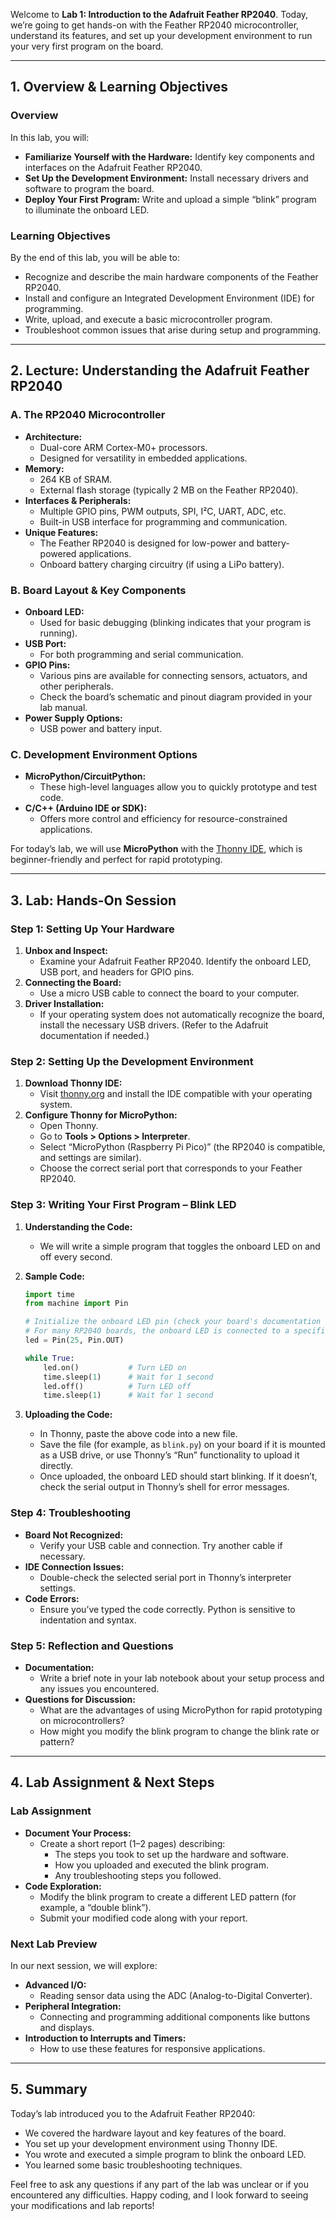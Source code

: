 Welcome to **Lab 1: Introduction to the Adafruit Feather RP2040**. Today, we’re going to get hands-on with the Feather RP2040 microcontroller, understand its features, and set up your development environment to run your very first program on the board.

---

## **1. Overview & Learning Objectives**

### **Overview**
In this lab, you will:
- **Familiarize Yourself with the Hardware:** Identify key components and interfaces on the Adafruit Feather RP2040.
- **Set Up the Development Environment:** Install necessary drivers and software to program the board.
- **Deploy Your First Program:** Write and upload a simple “blink” program to illuminate the onboard LED.

### **Learning Objectives**
By the end of this lab, you will be able to:
- Recognize and describe the main hardware components of the Feather RP2040.
- Install and configure an Integrated Development Environment (IDE) for programming.
- Write, upload, and execute a basic microcontroller program.
- Troubleshoot common issues that arise during setup and programming.

---

## **2. Lecture: Understanding the Adafruit Feather RP2040**

### **A. The RP2040 Microcontroller**
- **Architecture:**  
  - Dual-core ARM Cortex-M0+ processors.
  - Designed for versatility in embedded applications.
- **Memory:**  
  - 264 KB of SRAM.
  - External flash storage (typically 2 MB on the Feather RP2040).
- **Interfaces & Peripherals:**  
  - Multiple GPIO pins, PWM outputs, SPI, I²C, UART, ADC, etc.
  - Built-in USB interface for programming and communication.
- **Unique Features:**  
  - The Feather RP2040 is designed for low-power and battery-powered applications.
  - Onboard battery charging circuitry (if using a LiPo battery).

### **B. Board Layout & Key Components**
- **Onboard LED:**  
  - Used for basic debugging (blinking indicates that your program is running).
- **USB Port:**  
  - For both programming and serial communication.
- **GPIO Pins:**  
  - Various pins are available for connecting sensors, actuators, and other peripherals.  
  - Check the board’s schematic and pinout diagram provided in your lab manual.
- **Power Supply Options:**  
  - USB power and battery input.

### **C. Development Environment Options**
- **MicroPython/CircuitPython:**  
  - These high-level languages allow you to quickly prototype and test code.
- **C/C++ (Arduino IDE or SDK):**  
  - Offers more control and efficiency for resource-constrained applications.
  
For today’s lab, we will use **MicroPython** with the [Thonny IDE](https://thonny.org/), which is beginner-friendly and perfect for rapid prototyping.

---

## **3. Lab: Hands-On Session**

### **Step 1: Setting Up Your Hardware**
1. **Unbox and Inspect:**  
   - Examine your Adafruit Feather RP2040. Identify the onboard LED, USB port, and headers for GPIO pins.
2. **Connecting the Board:**  
   - Use a micro USB cable to connect the board to your computer.
3. **Driver Installation:**  
   - If your operating system does not automatically recognize the board, install the necessary USB drivers. (Refer to the Adafruit documentation if needed.)

### **Step 2: Setting Up the Development Environment**
1. **Download Thonny IDE:**  
   - Visit [thonny.org](https://thonny.org/) and install the IDE compatible with your operating system.
2. **Configure Thonny for MicroPython:**  
   - Open Thonny.
   - Go to **Tools > Options > Interpreter**.
   - Select “MicroPython (Raspberry Pi Pico)” (the RP2040 is compatible, and settings are similar).
   - Choose the correct serial port that corresponds to your Feather RP2040.

### **Step 3: Writing Your First Program – Blink LED**
1. **Understanding the Code:**
   - We will write a simple program that toggles the onboard LED on and off every second.
2. **Sample Code:**

   ```python
   import time
   from machine import Pin

   # Initialize the onboard LED pin (check your board's documentation for the correct pin number)
   # For many RP2040 boards, the onboard LED is connected to a specific GPIO (e.g., GP25 on the Raspberry Pi Pico).
   led = Pin(25, Pin.OUT)  

   while True:
       led.on()           # Turn LED on
       time.sleep(1)      # Wait for 1 second
       led.off()          # Turn LED off
       time.sleep(1)      # Wait for 1 second
   ```

3. **Uploading the Code:**
   - In Thonny, paste the above code into a new file.
   - Save the file (for example, as `blink.py`) on your board if it is mounted as a USB drive, or use Thonny’s “Run” functionality to upload it directly.
   - Once uploaded, the onboard LED should start blinking. If it doesn’t, check the serial output in Thonny’s shell for error messages.

### **Step 4: Troubleshooting**
- **Board Not Recognized:**  
  - Verify your USB cable and connection. Try another cable if necessary.
- **IDE Connection Issues:**  
  - Double-check the selected serial port in Thonny’s interpreter settings.
- **Code Errors:**  
  - Ensure you’ve typed the code correctly. Python is sensitive to indentation and syntax.

### **Step 5: Reflection and Questions**
- **Documentation:**  
  - Write a brief note in your lab notebook about your setup process and any issues you encountered.
- **Questions for Discussion:**
  - What are the advantages of using MicroPython for rapid prototyping on microcontrollers?
  - How might you modify the blink program to change the blink rate or pattern?

---

## **4. Lab Assignment & Next Steps**

### **Lab Assignment**
- **Document Your Process:**  
  - Create a short report (1–2 pages) describing:
    - The steps you took to set up the hardware and software.
    - How you uploaded and executed the blink program.
    - Any troubleshooting steps you followed.
- **Code Exploration:**  
  - Modify the blink program to create a different LED pattern (for example, a “double blink”).
  - Submit your modified code along with your report.

### **Next Lab Preview**
In our next session, we will explore:
- **Advanced I/O:**  
  - Reading sensor data using the ADC (Analog-to-Digital Converter).
- **Peripheral Integration:**  
  - Connecting and programming additional components like buttons and displays.
- **Introduction to Interrupts and Timers:**  
  - How to use these features for responsive applications.

---

## **5. Summary**

Today’s lab introduced you to the Adafruit Feather RP2040:
- We covered the hardware layout and key features of the board.
- You set up your development environment using Thonny IDE.
- You wrote and executed a simple program to blink the onboard LED.
- You learned some basic troubleshooting techniques.

Feel free to ask any questions if any part of the lab was unclear or if you encountered any difficulties. Happy coding, and I look forward to seeing your modifications and lab reports!
